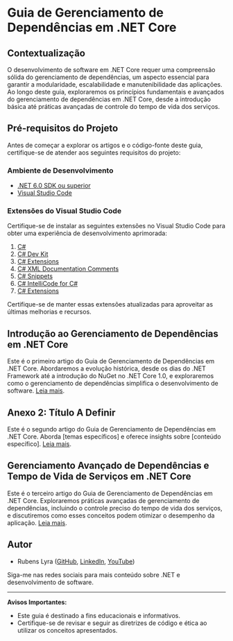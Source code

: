 # Guia de Gerenciamento de Dependências em .NET Core

## Contextualização

O desenvolvimento de software em .NET Core requer uma compreensão sólida do gerenciamento de dependências, um aspecto essencial para garantir a modularidade, escalabilidade e manutenibilidade das aplicações. Ao longo deste guia, exploraremos os princípios fundamentais e avançados do gerenciamento de dependências em .NET Core, desde a introdução básica até práticas avançadas de controle do tempo de vida dos serviços.

## Pré-requisitos do Projeto

Antes de começar a explorar os artigos e o código-fonte deste guia, certifique-se de atender aos seguintes requisitos do projeto:

### Ambiente de Desenvolvimento

- [.NET 6.0 SDK ou superior](https://dotnet.microsoft.com/download)
- [Visual Studio Code](https://code.visualstudio.com/)

### Extensões do Visual Studio Code

Certifique-se de instalar as seguintes extensões no Visual Studio Code para obter uma experiência de desenvolvimento aprimorada:

1. [C#](https://marketplace.visualstudio.com/items?itemName=ms-dotnettools.csharp)
2. [C# Dev Kit](https://marketplace.visualstudio.com/items?itemName=icsharpcode.csharp-dk)
3. [C# Extensions](https://marketplace.visualstudio.com/items?itemName=jchannon.csharpextensions)
4. [C# XML Documentation Comments](https://marketplace.visualstudio.com/items?itemName=k--kato.docomment)
5. [C# Snippets](https://marketplace.visualstudio.com/items?itemName=jorgeserrano.vscode-csharp-snippets)
6. [C# IntelliCode for C#](https://marketplace.visualstudio.com/items?itemName=VisualStudioExptTeam.vscodeintellicode)
7. [C# Extensions](https://marketplace.visualstudio.com/items?itemName=karigari.chat)

Certifique-se de manter essas extensões atualizadas para aproveitar as últimas melhorias e recursos.

## Introdução ao Gerenciamento de Dependências em .NET Core

Este é o primeiro artigo do Guia de Gerenciamento de Dependências em .NET Core. Abordaremos a evolução histórica, desde os dias do .NET Framework até a introdução do NuGet no .NET Core 1.0, e exploraremos como o gerenciamento de dependências simplifica o desenvolvimento de software. [Leia mais](link-para-o-artigo-1).

## Anexo 2: Título A Definir

Este é o segundo artigo do Guia de Gerenciamento de Dependências em .NET Core. Aborda [temas específicos] e oferece insights sobre [conteúdo específico]. [Leia mais](link-para-o-artigo-2).

## Gerenciamento Avançado de Dependências e Tempo de Vida de Serviços em .NET Core

Este é o terceiro artigo do Guia de Gerenciamento de Dependências em .NET Core. Exploraremos práticas avançadas de gerenciamento de dependências, incluindo o controle preciso do tempo de vida dos serviços, e discutiremos como esses conceitos podem otimizar o desempenho da aplicação. [Leia mais](link-para-o-artigo-3).

## Autor

- Rubens Lyra ([GitHub](https://github.com/rubenslyra), [LinkedIn](https://linkedin.com/in/rubenslyra), [YouTube](https://youtube.com/c/falandoemdotnet))

Siga-me nas redes sociais para mais conteúdo sobre .NET e desenvolvimento de software.

---

**Avisos Importantes:**
- Este guia é destinado a fins educacionais e informativos.
- Certifique-se de revisar e seguir as diretrizes de código e ética ao utilizar os conceitos apresentados.
